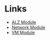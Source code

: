 # Links
- [ALZ Module](https://github.com/Azure/terraform-azurerm-caf-enterprise-scale)
- [Network Module](https://github.com/fwikestad/terraform-spoke-network)
- [VM Module](https://github.com/fwikestad/terraform-azurerm-windows-vm)
